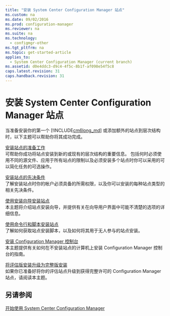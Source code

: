 ```yaml
---
title: "安装 System Center Configuration Manager 站点"
ms.custom: na
ms.date: 09/02/2016
ms.prod: configuration-manager
ms.reviewer: na
ms.suite: na
ms.technology: 
  - configmgr-other
ms.tgt_pltfrm: na
ms.topic: get-started-article
applies_to: 
  - System Center Configuration Manager (current branch)
ms.assetid: d0e4ddc3-d9c4-4f5c-8b1f-af098e54f5c8
caps.latest.revision: 31
caps.handback.revision: 31
---
```

# 安装 System Center Configuration Manager 站点

当准备安装你的第一个 [!INCLUDE[cm6long_md](../LocTest/includes/cm6long_md.md)] 或添加额外的站点到层次结构时，以下主题可以帮助你将其成功完成。


[安装站点的准备工作](Prepare%20to%20install%20System%20Center%20Configuration%20Manager%20sites.md)    
可帮助你成功将站点安装到新的或现有的层次结构的重要信息。 包括何时必须使用不同的源文件、应用于所有站点的限制以及必须安装多个站点时你可以采用的可以简化任务的可选操作。 


[安装站点的先决条件](Prerequisites%20for%20installing%20System%20Center%20Configuration%20Manager%20sites.md)   
了解安装站点时你的帐户必须具备的所需权限，以及你可以安装的每种站点类型的相关先决条件。 


[使用安装向导安装站点](Use%20the%20Setup%20Wizard%20to%20install%20System%20Center%20Configuration%20Manager%20sites.md)    
本主题将介绍站点安装向导，并提供有关在向导用户界面中可能不清楚的选项的详细信息。  

[使用命令行和脚本安装站点](Use%20a%20command%20line%20to%20install%20System%20Center%20Configuration%20Manager%20sites.md)   
了解如何获取站点安装脚本，以及如何将其用于无人参与的站点安装。

[安装 Configuration Manager 控制台](Install%20System%20Center%20Configuration%20Manager%20consoles.md)     
本主题提供有关如何在不安装站点的计算机上安装 Configuration Manager 控制台的指南。 
 
[将评估版安装升级为完整版安装](Upgrade%20an%20Evaluation%20install%20of%20System%20Center%20Configuration%20Manager%20to%20a%20Full%20install.md)   
如果你已准备好将你的评估站点升级到获得完整许可的 Configuration Manager 站点，请阅读本主题。 

## 另请参阅
[开始使用 System Center Configuration Manager](../LocTest/Start-using-System-Center-Configuration-Manager.md)
